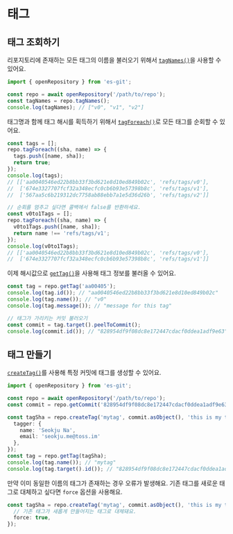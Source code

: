 # 태그

## 태그 조회하기

리포지토리에 존재하는 모든 태그의 이름을 불러오기 위해서 [`tagNames()`](../api/classes/Repository.md#tagnames)을 사용할 수 있어요.

```ts
import { openRepository } from 'es-git';

const repo = await openRepository('/path/to/repo');
const tagNames = repo.tagNames();
console.log(tagNames); // ["v0", "v1", "v2"] 
```

태그명과 함께 태그 해시를 획득하기 위해서 [`tagForeach()`](../api/classes/Repository.md#tagforeach)로 모든 태그를 순회할 수 있어요.

```ts
const tags = [];
repo.tagForeach((sha, name) => {
  tags.push([name, sha]);
  return true;
});
console.log(tags);
// [['aa0040546ed22b8bb33f3bd621e8d10ed849b02c', 'refs/tags/v0'],
//  ['674e3327707fcf32a348ecfc0cb6b93e57398b8c', 'refs/tags/v1'],
//  ['567aa5c6b219312dc7758ab88ebb7a1e5d36d26b', 'refs/tags/v2']]

// 순회를 멈추고 싶다면 콜백에서 false를 반환하세요.
const v0to1Tags = [];
repo.tagForeach((sha, name) => {
  v0to1Tags.push([name, sha]);
  return name !== 'refs/tags/v1';
});
console.log(v0to1Tags);
// [['aa0040546ed22b8bb33f3bd621e8d10ed849b02c', 'refs/tags/v0'],
//  ['674e3327707fcf32a348ecfc0cb6b93e57398b8c', 'refs/tags/v1']]
```

이제 해시값으로 [`getTag()`](../api/classes/Repository.md#gettag)을 사용해 태그 정보를 불러올 수 있어요.

```ts
const tag = repo.getTag('aa00405');
console.log(tag.id()); // "aa0040546ed22b8bb33f3bd621e8d10ed849b02c"
console.log(tag.name()); // "v0"
console.log(tag.message()); // "message for this tag"

// 태그가 가리키는 커밋 불러오기
const commit = tag.target().peelToCommit();
console.log(commit.id()); // "828954df9f08dc8e172447cdacf0ddea1adf9e63"
```

## 태그 만들기

[`createTag()`](../api/classes/Repository.md#createtag)를 사용해 특정 커밋에 태그를 생성할 수 있어요.

```ts
import { openRepository } from 'es-git';

const repo = await openRepository('/path/to/repo');
const commit = repo.getCommit('828954df9f08dc8e172447cdacf0ddea1adf9e63');

const tagSha = repo.createTag('mytag', commit.asObject(), 'this is my tag', {
  tagger: {
    name: 'Seokju Na',
    email: 'seokju.me@toss.im'
  },
});
const tag = repo.getTag(tagSha);
console.log(tag.name()); // "mytag"
console.log(tag.target().id()); // "828954df9f08dc8e172447cdacf0ddea1adf9e63"
```

만약 이미 동일한 이름의 태그가 존재하는 경우 오류가 발생해요. 기존 태그를 새로운 태그로 대체하고 싶다면 `force` 옵션을 사용해요.

```ts
const tagSha = repo.createTag('mytag', commit.asObject(), 'this is my tag', {
  // 기존 태그가 새롭게 만들어지는 태그로 대체돼요.
  force: true,
});
```
